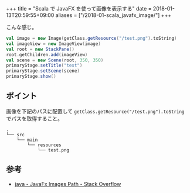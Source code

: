 +++
title = "Scala で JavaFX を使って画像を表示する"
date = 2018-01-13T20:59:55+09:00
aliases = ["/2018-01-scala_javafx_image/"]
+++

こんな感じ。

```scala
val image = new Image(getClass.getResource("/test.png").toString)
val imageView = new ImageView(image)
val root = new StackPane()
root.getChildren.add(imageView)
val scene = new Scene(root, 350, 350)
primaryStage.setTitle("test")
primaryStage.setScene(scene)
primaryStage.show()
```

## ポイント

画像を下記のパスに配置して `getClass.getResource("/test.png").toString` でパスを取得すること。

```
.
└── src
    └── main
        └── resources
            └── test.png
```

## 参考

- [java - JavaFx Images Path - Stack Overflow](https://stackoverflow.com/questions/33305037/javafx-images-path)
